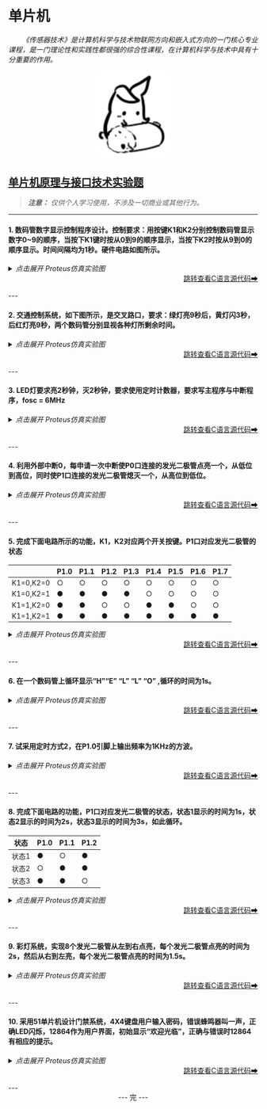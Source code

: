 # 单片机
&emsp;&emsp;*《传感器技术》是计算机科学与技术物联网方向和嵌入式方向的一门核心专业课程，是一门理论性和实践性都很强的综合性课程，在计算机科学与技术中具有十分重要的作用。*

<div align="center">
    <img src="https://github.com/fmw666/my-image-file/blob/master/images/gif/4.gif" width="150">
</div>

## [单片机原理与接口技术实验题](#welcome)

> ***注意：** 仅供个人学习使用，不涉及一切商业或其他行为。*

---

#### 1. 数码管数字显示控制程序设计。控制要求：用按键K1和K2分别控制数码管显示数字0~9的顺序，当按下K1键时按从0到9的顺序显示，当按下K2时按从9到0的顺序显示。时间间隔均为1秒。硬件电路如图所示。
  <details>
    <summary><i>点击展开 Proteus仿真实验图</i></summary>
    <img src="images/pro1.png" width="900">
  </details>
  <div align="right">
    <a href="code/pro1/pro1.c">跳转查看C语言源代码➡</a>
  </div>
  <br>---<br>

#### 2. 交通控制系统，如下图所示，是交叉路口，要求：绿灯亮9秒后，黄灯闪3秒，后红灯亮9秒，两个数码管分别显视各种灯所剩余时间。
  <details>
    <summary><i>点击展开 Proteus仿真实验图</i></summary>
    <img src="images/pro2.png" width="900">
  </details>
  <div align="right">
    <a href="code/pro2/pro2.c">跳转查看C语言源代码➡</a>
  </div>
  <br>---<br>

#### 3. LED灯要求亮2秒钟，灭2秒钟，要求使用定时计数器，要求写主程序与中断程序，fosc = 6MHz
  <details>
    <summary><i>点击展开 Proteus仿真实验图</i></summary>
    <img src="images/pro3.png" width="900">
  </details>
  <div align="right">
    <a href="code/pro3/pro3.c">跳转查看C语言源代码➡</a>
  </div>
  <br>---<br>

#### 4. 利用外部中断0，每申请一次中断使P0口连接的发光二极管点亮一个，从低位到高位，同时使P1口连接的发光二极管熄灭一个，从高位到低位。
  <details>
    <summary><i>点击展开 Proteus仿真实验图</i></summary>
    <img src="images/pro4.png" width="900">
  </details>
  <div align="right">
    <a href="code/pro4/pro4.c">跳转查看C语言源代码➡</a>
  </div>
  <br>---<br>
  
#### 5. 完成下面电路所示的功能，K1，K2对应两个开关按键。P1口对应发光二极管的状态
|    |P1.0|P1.1|P1.2|P1.3|P1.4|P1.5|P1.6|P1.7|
|:--:|:---|:---|:---|:---|:---|:---|:---|:---|
|K1=0,K2=0|○|○|○|○|○|○|○|○|
|K1=0,K2=1|●|●|●|●|○|○|○|○|
|K1=1,K2=0|●|●|○|○|●|●|○|○|
|K1=1,K2=1|●|●|●|●|●|●|●|●|

  <details>
    <summary><i>点击展开 Proteus仿真实验图</i></summary>
    <img src="images/pro5.png" width="900">
  </details>
  <div align="right">
    <a href="code/pro5/pro5.c">跳转查看C语言源代码➡</a>
  </div>
  <br>---<br>
  
#### 6. 在一个数码管上循环显示“H”“E” “L” “L” “O” ,循环的时间为1s。
  <details>
    <summary><i>点击展开 Proteus仿真实验图</i></summary>
    <img src="images/pro6.png" width="900">
  </details>
  <div align="right">
    <a href="code/pro6/pro6.c">跳转查看C语言源代码➡</a>
  </div>
  <br>---<br>
  
#### 7. 试采用定时方式2，在P1.0引脚上输出频率为1KHz的方波。
  <details>
    <summary><i>点击展开 Proteus仿真实验图</i></summary>
    <img src="images/pro7.png" width="900">
  </details>
  <div align="right">
    <a href="code/pro7/pro7.c">跳转查看C语言源代码➡</a>
  </div>
  <br>---<br>
  
#### 8. 完成下面电路的功能，P1口对应发光二极管的状态，状态1显示的时间为1s，状态2显示的时间为2s，状态3显示的时间为3s，如此循环。
|状态|P1.0|P1.1|P1.2|
|:--:|:---|:---|:---|
|状态1|●|○|●|
|状态2|○|●|●|
|状态3|●|●|○|

  <details>
    <summary><i>点击展开 Proteus仿真实验图</i></summary>
    <img src="images/pro8.png" width="900">
  </details>
  <div align="right">
    <a href="code/pro8/pro8.c">跳转查看C语言源代码➡</a>
  </div>
  <br>---<br>
  
#### 9. 彩灯系统，实现8个发光二极管从左到右点亮，每个发光二极管点亮的时间为2s，然后从右到左亮，每个发光二极管点亮的时间为1.5s。

  <details>
    <summary><i>点击展开 Proteus仿真实验图</i></summary>
    <img src="images/pro9.png" width="900">
  </details>
  <div align="right">
    <a href="code/pro9/pro9.c">跳转查看C语言源代码➡</a>
  </div>
  <br>---<br>
  
#### 10. 采用51单片机设计门禁系统，4X4键盘用户输入密码，错误蜂鸣器叫一声，正确LED闪烁，12864作为用户界面，初始显示“欢迎光临”，正确与错误时12864有相应的提示。

  <details>
    <summary><i>点击展开 Proteus仿真实验图</i></summary>
    <img src="images/pro10.png" width="900">
  </details>
  <div align="right">
    <a href="code/pro10/pro10.c">跳转查看C语言源代码➡</a>
  </div>
  <br>---<br>

<div align="center">
  --- 完 ---
</div>

